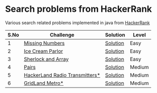 # Search problems from HackerRank

Various search related problems implemented in java from [HackerRank](https://www.hackerrank.com/domains/algorithms?filters%5Bsubdomains%5D%5B%5D=search)


| S.No | Challenge                                                                                                    | Solution                              | Level  |
|------|--------------------------------------------------------------------------------------------------------------|---------------------------------------|-------|
| 1    | [Missing Numbers](https://www.hackerrank.com/challenges/missing-numbers/problem)                             | [Solution](MissingNumber.java)        | Easy   |
| 2    | [Ice Cream Parlor](https://www.hackerrank.com/challenges/icecream-parlor/problem)                            | [Solution](IceCreamParlor.java)       | Easy   |
| 3    | [Sherlock and Array](https://www.hackerrank.com/challenges/sherlock-and-array/problem)                       | [Solution](SherlockAndArray.java)     | Easy   |
| 4    | [Pairs](https://www.hackerrank.com/challenges/pairs/problem)                                                 | [Solution](Pairs.java)                | Medium |
| 5    | [HackerLand Radio Transmitters*](https://www.hackerrank.com/challenges/hackerland-radio-transmitters/problem)| [Solution](RadioTransmitters.java)    | Medium |
| 6    | [GridLand Metro*](https://www.hackerrank.com/challenges/gridland-metro/problem)                              | [Solution](GridLandMetro.java)        | Medium |




